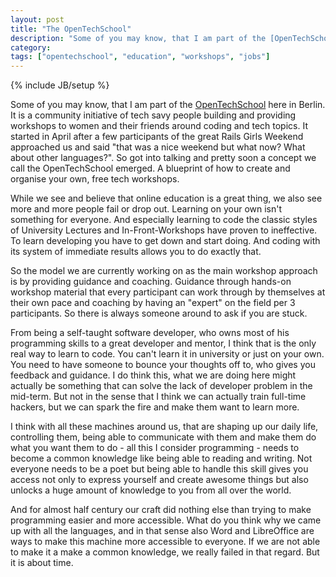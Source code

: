 ```yaml
---
layout: post
title: "The OpenTechSchool"
description: "Some of you may know, that I am part of the [OpenTechSchool](http://www.opentechschool.org) here in Berlin. It is a community initiative of tech savy people building and providing workshops to women and their friends around coding and tech topics. It started in April after a few participants of the great Rails Girls Weekend approached us and said \"that was a nice weekend but what now? What about other languages?\". So got into talking and pretty soon a concept we call the OpenTechSchool emerged. A blueprint of how to create and organise your own, free tech workshops."
category: 
tags: ["opentechschool", "education", "workshops", "jobs"]
---
```

{% include JB/setup %}

Some of you may know, that I am part of the [OpenTechSchool](http://www.opentechschool.org) here in Berlin. It is a community initiative of tech savy people building and providing workshops to women and their friends around coding and tech topics. It started in April after a few participants of the great Rails Girls Weekend approached us and said "that was a nice weekend but what now? What about other languages?". So got into talking and pretty soon a concept we call the OpenTechSchool emerged. A blueprint of how to create and organise your own, free tech workshops.

While we see and believe that online education is a great thing, we also see more and more people fail or drop out. Learning on your own isn't something for everyone. And especially learning to code the classic styles of University Lectures and In-Front-Workshops have proven to ineffective. To learn developing you have to get down and start doing. And coding with its system of immediate results allows you to do exactly that.

So the model we are currently working on as the main workshop approach is by providing guidance and coaching. Guidance through hands-on workshop material that every participant can work through by themselves at their own pace and coaching by having an "expert" on the field per 3 participants. So there is always someone around to ask if you are stuck.

From being a self-taught software developer, who owns most of his programming skills to a great developer and mentor, I think that is the only real way to learn to code. You can't learn it in university or just on your own. You need to have someone to bounce your thoughts off to, who gives you feedback and guidance. I do think this, what we are doing here might actually be something that can solve the lack of developer problem in the mid-term. But not in the sense that I think we can actually train full-time hackers, but we can spark the fire and make them want to learn more.

I think with all these machines around us, that are shaping up our daily life, controlling them, being able to communicate with them and make them do what you want them to do - all this I consider programming - needs to become a common knowledge like being able to reading and writing. Not everyone needs to be a poet but being able to handle this skill gives you access not only to express yourself and create awesome things but also unlocks a huge amount of knowledge to you from all over the world.

And for almost half century our craft did nothing else than trying to make programming easier and more accessible. What do you think why we came up with all the languages, and in that sense also Word and LibreOffice are ways to make this machine more accessible to everyone. If we are not able to make it a make a common knowledge, we really failed in that regard. But it is about time.